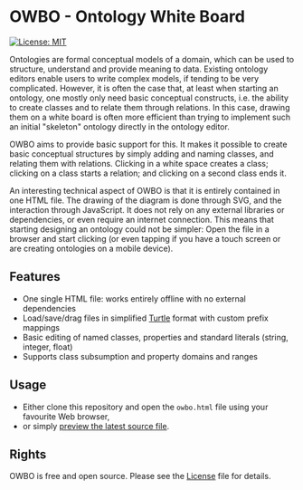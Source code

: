 # OWBO - Ontology White Board

[![License: MIT](https://img.shields.io/badge/License-MIT-yellow.svg)](https://opensource.org/licenses/MIT)

Ontologies are formal conceptual models of a domain, which can be used to structure, understand and provide meaning to data. Existing ontology editors enable users to write complex models, if tending to be very complicated. However, it is often the case that, at least when starting an ontology, one mostly only need basic conceptual constructs, i.e. the ability to create classes and to relate them through relations. In this case, drawing them on a white board is often more efficient than trying to implement such an initial "skeleton" ontology directly in the ontology editor. 

OWBO aims to provide basic support for this. It makes it possible to create basic conceptual structures by simply adding and naming classes, and relating them with relations. Clicking in a white space creates a class; clicking on a class starts a relation; and clicking on a second class ends it. 

An interesting technical aspect of OWBO is that it is entirely contained in one HTML file. The drawing of the diagram is done through SVG, and the interaction through JavaScript. It does not rely on any external libraries or dependencies, or even require an internet connection. This means that starting designing an ontology could not be simpler: Open the file in a browser and start clicking (or even tapping if you have a touch screen or are creating ontologies on a mobile device). 

## Features
* One single HTML file: works entirely offline with no external dependencies
* Load/save/drag files in simplified [Turtle](https://www.w3.org/TR/turtle/) format with custom prefix mappings
* Basic editing of named classes, properties and standard literals (string, integer, float)
* Supports class subsumption and property domains and ranges

## Usage

* Either clone this repository and open the `owbo.html` file using your favourite Web browser,
* or simply [preview the latest source file](https://htmlpreview.github.io/?https://github.com/mdaquin/OWBO/blob/master/owbo.html).

## Rights

OWBO is free and open source. Please see the [License](LICENSE) file for details.